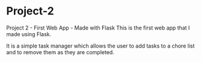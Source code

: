 # Project-2
Project 2 - First Web App - Made with Flask
This is the first web app that I made using Flask. 

It is a simple task manager which allows the user to add tasks to a chore list and to remove them as they are completed.
